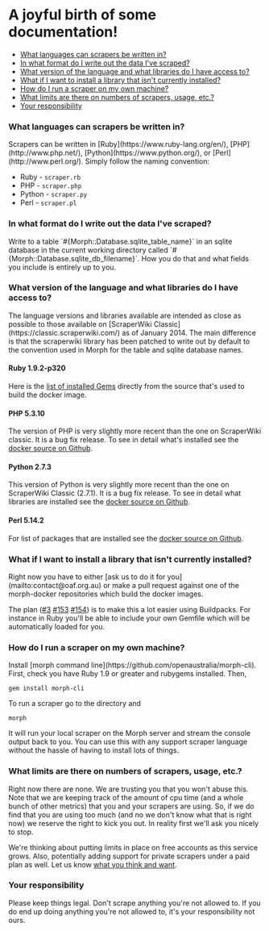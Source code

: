 # A joyful birth of some documentation!

* [What languages can scrapers be written in?](#languages)
* [In what format do I write out the data I've scraped?](#format)
* [What version of the language and what libraries do I have access to?](#libraries)
* [What if I want to install a library that isn't currently installed?](#install)
* [How do I run a scraper on my own machine?](#run_locally)
* [What limits are there on numbers of scrapers, usage, etc.?](#limits)
* [Your responsibility](#responsibility)

<h3 id="languages" class="section">What languages can scrapers be written in?</h3>
Scrapers can be written in [Ruby](https://www.ruby-lang.org/en/), [PHP](http://www.php.net/), [Python](https://www.python.org/),
or [Perl](http://www.perl.org/). Simply follow the naming convention:

* Ruby - `scraper.rb`
* PHP - `scraper.php`
* Python - `scraper.py`
* Perl - `scraper.pl`

<h3 id="format" class="section">In what format do I write out the data I've scraped?</h3>
Write to a table `#{Morph::Database.sqlite_table_name}` in an sqlite database in the current
working directory called `#{Morph::Database.sqlite_db_filename}`. How you do that and what fields you include is entirely up to you.

<h3 id="libraries" class="section">What version of the language and what libraries do I have access to?</h3>
The language versions and libraries available are intended as close as possible to those available on
[ScraperWiki Classic](https://classic.scraperwiki.com/) as of January 2014. The main difference is that the scraperwiki library
has been patched to write out by default to the convention used in Morph for the table and sqlite database names.

#### Ruby 1.9.2-p320
Here is the [list of installed Gems](https://github.com/openaustralia/morph-docker-ruby/blob/master/Gemfile) directly from the
source that's used to build the docker image.

#### PHP 5.3.10
The version of PHP is very slightly more recent than the one on ScraperWiki classic. It is a bug fix release.
To see in detail what's installed see the [docker source on Github](https://github.com/openaustralia/morph-docker-php).

#### Python 2.7.3
This version of Python is very slightly more recent than the one on ScraperWiki Classic (2.7.1). It is a bug fix release.
To see in detail what libraries are installed see the [docker source on Github](https://github.com/openaustralia/morph-docker-python).

#### Perl 5.14.2
For list of packages that are installed see the [docker source on Github](https://github.com/openaustralia/morph-docker-perl).

<h3 id="install" class="section">What if I want to install a library that isn't currently installed?</h3>
Right now you have to either [ask us to do it for you](mailto:contact@oaf.org.au) or make a pull request against one of the
morph-docker repositories which build the docker images.

The plan ([#3](https://github.com/openaustralia/morph/issues/3) [#153](https://github.com/openaustralia/morph/issues/153)
[#154](https://github.com/openaustralia/morph/issues/154)) is to make this a lot easier using Buildpacks.
For instance in Ruby you'll be able to include your own Gemfile which will be automatically loaded for you.

<h3 id="run_locally" class="section">How do I run a scraper on my own machine?</h3>
Install [morph command line](https://github.com/openaustralia/morph-cli). First, check you have Ruby 1.9 or greater and rubygems installed. Then,

    gem install morph-cli

To run a scraper go to the directory and

    morph

It will run your local scraper on the Morph server and stream the console output back to you. You can use this with any support scraper
language without the hassle of having to install lots of things.

<h3 id="limits" class="section">What limits are there on numbers of scrapers, usage, etc.?</h3>
Right now there are none. We are trusting you that you won't abuse this. Note that we are keeping track of the amount of cpu time (and a whole
bunch of other metrics) that you and your scrapers are using. So, if we do find that you are using too much (and no we don't know what that
is right now) we reserve the right to kick you out. In reality first we'll ask you nicely to stop.

We're thinking about putting limits in place on free accounts as this service grows. Also, potentially adding support for private scrapers
under a paid plan as well. Let us know [what you think and want](mailto:contact@oaf.org.au).

<h3 id="responsibility" class="section">Your responsibility</h3>
Please keep things legal. Don't scrape anything you're not allowed to. If you do end up doing anything you're not allowed to, it's your
responsibility not ours.
